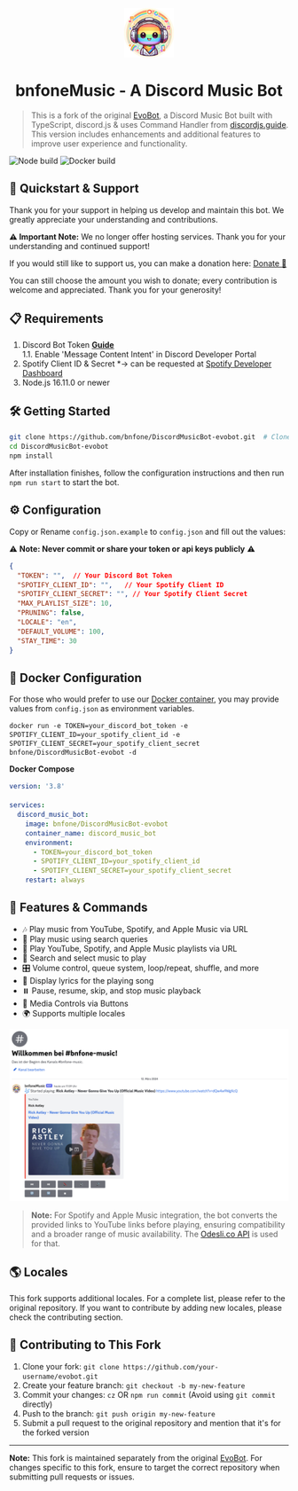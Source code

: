 <p align="center">
  <img src="./img/bnfoneMusicBotLogo.png" height="90px" />
</p>

<h1 align="center"> bnfoneMusic - A Discord Music Bot</h1>

> This is a fork of the original [EvoBot](https://github.com/eritislami/evobot), a Discord Music Bot built with TypeScript, discord.js & uses Command Handler from [discordjs.guide](https://discordjs.guide). This version includes enhancements and additional features to improve user experience and functionality.

![Node build](https://github.com/bnfone/DiscordMusicBot-evobot/actions/workflows/node.yml/badge.svg)
![Docker build](https://github.com/bnfone/DiscordMusicBot-evobot/actions/workflows/docker.yml/badge.svg)



## 🌟 Quickstart & Support

Thank you for your support in helping us develop and maintain this bot. We greatly appreciate your understanding and contributions.

**⚠️ Important Note:** We no longer offer hosting services. Thank you for your understanding and continued support!

If you would still like to support us, you can make a donation here:
[Donate 💖](https://donate.stripe.com/6oE2bm9ajcU49A43cg)

You can still choose the amount you wish to donate; every contribution is welcome and appreciated. Thank you for your generosity!


## 📋 Requirements

1. Discord Bot Token **[Guide](https://discordjs.guide/preparations/setting-up-a-bot-application.html#creating-your-bot)**  
   1.1. Enable 'Message Content Intent' in Discord Developer Portal
2. Spotify Client ID & Secret *-> can be requested at [Spotify Developer Dashboard](https://developer.spotify.com/dashboard)
3. Node.js 16.11.0 or newer

## 🛠️ Getting Started

```sh
git clone https://github.com/bnfone/DiscordMusicBot-evobot.git  # Clone the forked repository
cd DiscordMusicBot-evobot
npm install
```

After installation finishes, follow the configuration instructions and then run `npm run start` to start the bot.

## ⚙️ Configuration

Copy or Rename `config.json.example` to `config.json` and fill out the values:

⚠️ **Note: Never commit or share your token or api keys publicly** ⚠️

```json
{
  "TOKEN": "",  // Your Discord Bot Token
  "SPOTIFY_CLIENT_ID": "",   // Your Spotify Client ID
  "SPOTIFY_CLIENT_SECRET": "", // Your Spotify Client Secret
  "MAX_PLAYLIST_SIZE": 10,
  "PRUNING": false,
  "LOCALE": "en",
  "DEFAULT_VOLUME": 100,
  "STAY_TIME": 30
}
```

## 🐳 Docker Configuration

For those who would prefer to use our [Docker container](https://hub.docker.com/repository/docker/eritislami/evobot), you may provide values from `config.json` as environment variables.

```shell
docker run -e TOKEN=your_discord_bot_token -e SPOTIFY_CLIENT_ID=your_spotify_client_id -e SPOTIFY_CLIENT_SECRET=your_spotify_client_secret bnfone/DiscordMusicBot-evobot -d
```

**Docker Compose**

```yml
version: '3.8'

services:
  discord_music_bot:
    image: bnfone/DiscordMusicBot-evobot
    container_name: discord_music_bot
    environment:
      - TOKEN=your_discord_bot_token
      - SPOTIFY_CLIENT_ID=your_spotify_client_id
      - SPOTIFY_CLIENT_SECRET=your_spotify_client_secret
    restart: always
```

## 📝 Features & Commands

- 🎶 Play music from YouTube, Spotify, and Apple Music via URL
- 🔎 Play music using search queries
- 📃 Play YouTube, Spotify, and Apple Music playlists via URL
- 🔎 Search and select music to play
- 🎛️ Volume control, queue system, loop/repeat, shuffle, and more
- 🎤 Display lyrics for the playing song
- ⏸️ Pause, resume, skip, and stop music playback
- 📱 Media Controls via Buttons
- 🌍 Supports multiple locales

![Preview](./img/bot-chat.png)

> **Note:** For Spotify and Apple Music integration, the bot converts the provided links to YouTube links before playing, ensuring compatibility and a broader range of music availability. The [Odesli.co API](https://odesli.co) is used for that.


## 🌎 Locales

This fork supports additional locales. For a complete list, please refer to the original repository. If you want to contribute by adding new locales, please check the contributing section.

## 🤝 Contributing to This Fork

1. Clone your fork: `git clone https://github.com/your-username/evobot.git`
2. Create your feature branch: `git checkout -b my-new-feature`
3. Commit your changes: `cz` OR `npm run commit` (Avoid using `git commit` directly)
4. Push to the branch: `git push origin my-new-feature`
5. Submit a pull request to the original repository and mention that it's for the forked version

--- 
**Note:** This fork is maintained separately from the original  [EvoBot](https://github.com/eritislami/evobot). For changes specific to this fork, ensure to target the correct repository when submitting pull requests or issues.

